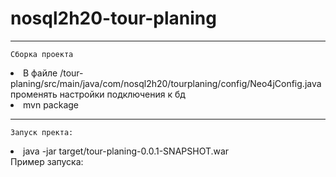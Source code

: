 # nosql2h20-tour-planing
<hr>

`Сборка проекта`<br>

  <li>В файле /tour-planing/src/main/java/com/nosql2h20/tourplaning/config/Neo4jConfig.java променять настройки подключения к бд<br>
  <li> mvn package
  
<hr>

`Запуск пректа:`<br>
<li>java -jar target/tour-planing-0.0.1-SNAPSHOT.war<br>
Пример запуска:<br>

[Смотреть видео]:()
